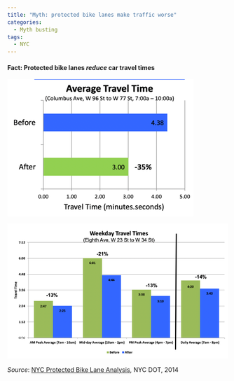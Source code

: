 ```yaml
---
title: "Myth: protected bike lanes make traffic worse"
categories:
  - Myth busting
tags:
  - NYC
---
```


#### Fact: Protected bike lanes _reduce_ car travel times

![cars go faster with PBLs](/images/img/2014-09-nyc-pbl/travel-time-columbus.png)


![cars go faster with PBLs](/images/img/2014-09-nyc-pbl/travel-time-8th.png)

_Source_: [NYC Protected Bike Lane Analysis](/images/research/2014-09-nyc-pbl-analysis.pdf), NYC DOT, 2014
